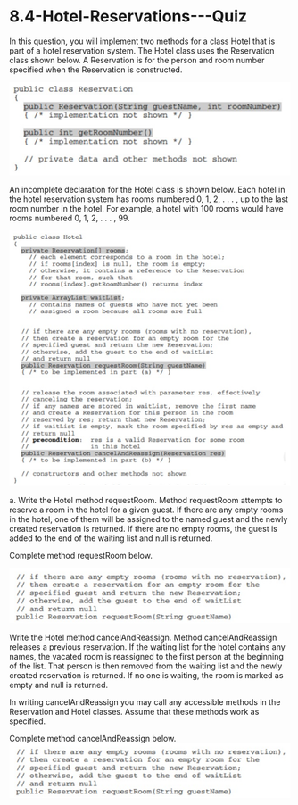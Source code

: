 # 8.4-Hotel-Reservations---Quiz

In this question, you will implement two methods for a class Hotel that is part of a hotel reservation system. The Hotel class uses the Reservation class shown below. A Reservation is for the person and room number specified when the Reservation is constructed.

![Reservation Class](assets/one.PNG)

An incomplete declaration for the Hotel class is shown below. Each hotel in the hotel reservation system has rooms numbered 0, 1, 2, . . . , up to the last room number in the hotel. For example, a hotel with 100 rooms would have rooms numbered 0, 1, 2, . . . , 99.

![Reservation Class](assets/two.PNG)

a. Write the Hotel method requestRoom. Method requestRoom attempts to reserve a room in the hotel for a given guest. If there are any empty rooms in the hotel, one of them will be assigned to the named guest and the newly created reservation is returned. If there are no empty rooms, the guest is added to the end of the waiting list and null is returned.

Complete method requestRoom below.

![Reservation Class](assets/three.PNG)

Write the Hotel method cancelAndReassign. Method cancelAndReassign releases a previous reservation. If the waiting list for the hotel contains any names, the vacated room is reassigned to the first person at the beginning of the list. That person is then removed from the waiting list and the newly created reservation is returned. If no one is waiting, the room is marked as empty and null is returned.

In writing cancelAndReassign you may call any accessible methods in the Reservation and Hotel classes. Assume that these methods work as specified.

Complete method cancelAndReassign below.
![Reservation Class](assets/three.PNG)
 
